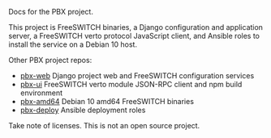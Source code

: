 Docs for the PBX project.

This project is
FreeSWITCH binaries,
a Django configuration and application server,
a FreeSWITCH verto protocol JavaScript client,
and Ansible roles
to install the service
on a Debian 10 host.

Other PBX project repos:

- [pbx-web](https://github.com/tessercat/pbx-web)
  Django project web and FreeSWITCH configuration services
- [pbx-ui](https://github.com/tessercat/pbx-ui)
  FreeSWITCH verto module JSON-RPC client and npm build environment
- [pbx-amd64](https://github.com/tessercat/pbx-amd64)
  Debian 10 amd64 FreeSWITCH binaries
- [pbx-deploy](https://github.com/tessercat/pbx-deploy)
  Ansible deployment roles

Take note of licenses.
This is not an open source project.
